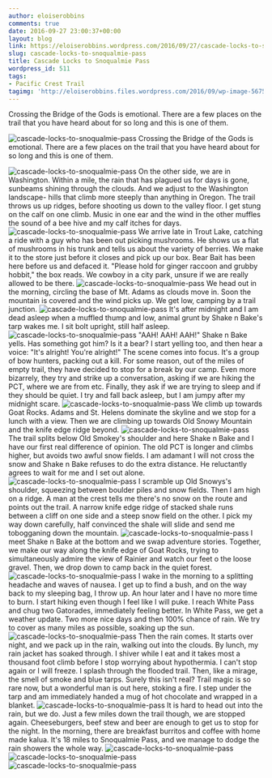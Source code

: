 ```yaml
---
author: eloiserobbins
comments: true
date: 2016-09-27 23:00:37+00:00
layout: blog
link: https://eloiserobbins.wordpress.com/2016/09/27/cascade-locks-to-snoqualmie-pass/
slug: cascade-locks-to-snoqualmie-pass
title: Cascade Locks to Snoqualmie Pass
wordpress_id: 511
tags:
- Pacific Crest Trail
tagimg: 'http://eloiserobbins.files.wordpress.com/2016/09/wp-image-56751203jpg.jpg'
---
```


Crossing the Bridge of the Gods is emotional. There are a few places on the trail that you have heard about for so long and this is one of them. 


![cascade-locks-to-snoqualmie-pass](http://eloiserobbins.files.wordpress.com/2016/09/wp-image-56751203jpg.jpg)
Crossing the Bridge of the Gods is emotional. There are a few places on the trail that you have heard about for so long and this is one of them. 

![cascade-locks-to-snoqualmie-pass](http://eloiserobbins.files.wordpress.com/2016/09/wp-image-1302376811jpg.jpg)
On the other side, we are in Washington. Within a mile, the rain that has plagued us for days is gone, sunbeams shining through the clouds. And we adjust to the Washington landscape- hills that climb more steeply than anything in Oregon. The trail throws us up ridges, before shooting us down to the valley floor. I get stung on the calf on one climb. Music in one ear and the wind in the other muffles the sound of a bee hive and my calf itches for days.
![cascade-locks-to-snoqualmie-pass](http://eloiserobbins.files.wordpress.com/2016/09/wp-image-484324753jpg.jpg)
We arrive late in Trout Lake, catching a ride with a guy who has been out picking mushrooms. He shows us a flat of mushrooms in his trunk and tells us about the variety of berries. We make it to the store just before it closes and pick up our box. Bear Bait has been here before us and defaced it. "Please hold for ginger raccoon and grubby hobbit," the box reads. We cowboy in a city park, unsure if we are really allowed to be there.
![cascade-locks-to-snoqualmie-pass](http://eloiserobbins.files.wordpress.com/2016/09/wp-image-584272951jpg.jpg)
We head out in the morning, circling the base of Mt. Adams as clouds move in. Soon the mountain is covered and the wind picks up. We get low, camping by a trail junction.
![cascade-locks-to-snoqualmie-pass](http://eloiserobbins.files.wordpress.com/2016/09/wp-image-1189861720jpg.jpg)
It's after midnight and I am dead asleep when a muffled thump and low, animal grunt by Shake n Bake's tarp wakes me. I sit bolt upright, still half asleep. 
![cascade-locks-to-snoqualmie-pass](http://eloiserobbins.files.wordpress.com/2016/09/wp-image-1626854630jpg.jpg)
"AAH! AAH! AAH!" Shake n Bake yells. Has something got him? Is it a bear? I start yelling too, and then hear a voice: "It's alright! You're alright!" The scene comes into focus. It's a group of bow hunters, packing out a kill. For some reason, out of the miles of empty trail, they have decided to stop for a break by our camp. Even more bizarrely, they try and strike up a conversation, asking if we are hiking the PCT, where we are from etc. Finally, they ask if we are trying to sleep and if they should be quiet. I try and fall back asleep, but I am jumpy after my midnight scare.
![cascade-locks-to-snoqualmie-pass](http://eloiserobbins.files.wordpress.com/2016/09/wp-image-1435422776jpg.jpg)
We climb up towards Goat Rocks. Adams and St. Helens dominate the skyline and we stop for a lunch with a view. Then we are climbing up towards Old Snowy Mountain and the knife edge ridge beyond. 
![cascade-locks-to-snoqualmie-pass](http://eloiserobbins.files.wordpress.com/2016/09/wp-image-863942678jpg.jpg)
The trail splits below Old Smokey's shoulder and here Shake n Bake and I have our first real difference of opinion. The old PCT is longer and climbs higher, but avoids two awful snow fields. I am adamant I will not cross the snow and Shake n Bake refuses to do the extra distance. He reluctantly agrees to wait for me and I set out alone. 
![cascade-locks-to-snoqualmie-pass](http://eloiserobbins.files.wordpress.com/2016/09/wp-image-599191275jpg.jpg)
I scramble up Old Snowys's shoulder, squeezing between boulder piles and snow fields. Then I am high on a ridge. A man at the crest tells me there's no snow on the route and points out the trail. A narrow knife edge ridge of stacked shale runs between a cliff on one side and a steep snow field on the other. I pick my way down carefully, half convinced the shale will slide and send me tobogganing down the mountain.
![cascade-locks-to-snoqualmie-pass](http://eloiserobbins.files.wordpress.com/2016/09/wp-image-2076409863jpg.jpg)
I meet Shake n Bake at the bottom and we swap adventure stories. Together, we make our way along the knife edge of Goat Rocks, trying to simultaneously admire the view of Rainier and watch our feet o the loose gravel. Then, we drop down to camp back in the quiet forest.
![cascade-locks-to-snoqualmie-pass](http://eloiserobbins.files.wordpress.com/2016/09/wp-image-319976956jpg.jpg)
I wake in the morning to a splitting headache and waves of nausea. I get up to find a bush, and on the way back to my sleeping bag, I throw up. An hour later and I have no more time to burn. I start hiking even though I feel like I will puke. I reach White Pass and chug two Gatorades, immediately feeling better.
In White Pass, we get a weather update. Two more nice days and then 100% chance of rain. We try to cover as many miles as possible, soaking up the sun.  
![cascade-locks-to-snoqualmie-pass](http://eloiserobbins.files.wordpress.com/2016/09/wp-image-549985782jpg.jpg)
Then the rain comes. It starts over night, and we pack up in the rain, walking out into the clouds. By lunch, my rain jacket has soaked through. I shiver while I eat and it takes most a thousand foot climb before I stop worrying about hypothermia. I can't stop again or I will freeze. I splash through the flooded trail. Then, like a mirage, the smell of smoke and blue tarps. Surely this isn't real? Trail magic is so rare now, but a wonderful man is out here, stoking a fire. I step under the tarp and am immediately handed a mug of hot chocolate and wrapped in a blanket.
![cascade-locks-to-snoqualmie-pass](http://eloiserobbins.files.wordpress.com/2016/09/wp-image-1512151446jpg.jpg)
It is hard to head out into the rain, but we do. Just a few miles down the trail though, we are stopped again. Cheeseburgers, beef stew and beer are enough to get us to stop for the night. In the morning, there are breakfast burritos and coffee with home made kalua. It's 18 miles to Snoqualmie Pass, and we manage to dodge the rain showers the whole way.
![cascade-locks-to-snoqualmie-pass](http://eloiserobbins.files.wordpress.com/2016/09/wp-image-869888110jpg.jpg)
![cascade-locks-to-snoqualmie-pass](http://eloiserobbins.files.wordpress.com/2016/09/wp-image-1623754538jpg.jpg)
![cascade-locks-to-snoqualmie-pass](http://eloiserobbins.files.wordpress.com/2016/09/wp-image-692345148jpg.jpg)
